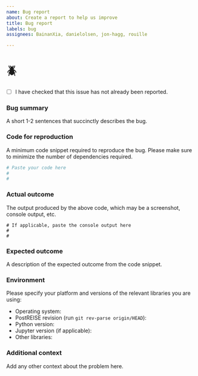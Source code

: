 ```yaml
---
name: Bug report
about: Create a report to help us improve
title: Bug report
labels: bug
assignees: BainanXia, danielolsen, jon-hagg, rouille

---
```


# :beetle:

- [ ] I have checked that this issue has not already been reported.


### Bug summary
A short 1-2 sentences that succinctly describes the bug.

### Code for reproduction
A minimum code snippet required to reproduce the bug. Please make sure to minimize the
number of dependencies required.
```python
# Paste your code here
#
#
```

### Actual outcome
The output produced by the above code, which may be a screenshot, console output, etc.
```shell
# If applicable, paste the console output here
#
#
```

### Expected outcome
A description of the expected outcome from the code snippet.

### Environment
Please specify your platform and versions of the relevant libraries you are using:
* Operating system:
* PostREISE revision (run `git rev-parse origin/HEAD`):
* Python version:
* Jupyter version (if applicable):
* Other libraries:

### Additional context
Add any other context about the problem here.
